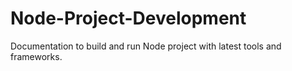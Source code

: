 # Node-Project-Development
Documentation to build and run Node project with latest tools and frameworks.
